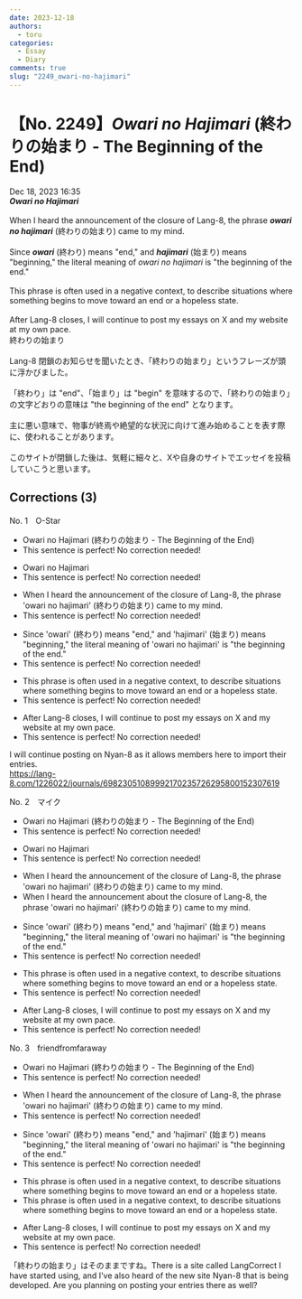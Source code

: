 ```yaml
---
date: 2023-12-18
authors:
  - toru
categories:
  - Essay
  - Diary
comments: true
slug: "2249_owari-no-hajimari"
---
```


# 【No. 2249】<strong><em>Owari no Hajimari</strong></em> (終わりの始まり - The Beginning of the End)
<div class="date">Dec 18, 2023 16:35</div>
<div id="post"><div id="body_show_ori">
<strong><em>Owari no Hajimari</strong></em><br/><br/>When I heard the announcement of the closure of Lang-8, the phrase <strong><em>owari no hajimari</em></strong> (終わりの始まり) came to my mind.<br/><br/>Since <strong><em>owari</em></strong> (終わり) means "end," and <strong><em>hajimari</em></strong> (始まり) means "beginning," the literal meaning of <em>owari no hajimari</em> is "the beginning of the end."<br/><br/>This phrase is often used in a negative context, to describe situations where something begins to move toward an end or a hopeless state.<br/><br/>After Lang-8 closes, I will continue to post my essays on X and my website at my own pace.
</div></div>

<!-- more -->

<div id="post_ja"><div id="body_show_mo">
終わりの始まり<br/><br/>Lang-8 閉鎖のお知らせを聞いたとき、「終わりの始まり」というフレーズが頭に浮かびました。<br/><br/>「終わり」は "end"、「始まり」は "begin" を意味するので、「終わりの始まり」の文字どおりの意味は "the beginning of the end" となります。<br/><br/>主に悪い意味で、物事が終焉や絶望的な状況に向けて進み始めることを表す際に、使われることがあります。<br/><br/>このサイトが閉鎖した後は、気軽に細々と、Xや自身のサイトでエッセイを投稿していこうと思います。
</div></div>

## Corrections (3)
<div id="block"><div class="first_name"> No. 1　<span class="just_name">O-Star</span></div><div id="block2">
<ul class="correction_field">
<li class="incorrect">Owari no Hajimari (終わりの始まり - The Beginning of the End)</li>
<li class="corrected perfect">This sentence is perfect! No correction needed!</li>
</ul>
<ul class="correction_field">
<li class="incorrect">Owari no Hajimari</li>
<li class="corrected perfect">This sentence is perfect! No correction needed!</li>
</ul>
<ul class="correction_field">
<li class="incorrect">When I heard the announcement of the closure of Lang-8, the phrase 'owari no hajimari' (終わりの始まり) came to my mind.</li>
<li class="corrected perfect">This sentence is perfect! No correction needed!</li>
</ul>
<ul class="correction_field">
<li class="incorrect">Since 'owari' (終わり) means "end," and 'hajimari' (始まり) means "beginning," the literal meaning of 'owari no hajimari' is "the beginning of the end."</li>
<li class="corrected perfect">This sentence is perfect! No correction needed!</li>
</ul>
<ul class="correction_field">
<li class="incorrect">This phrase is often used in a negative context, to describe situations where something begins to move toward an end or a hopeless state.</li>
<li class="corrected perfect">This sentence is perfect! No correction needed!</li>
</ul>
<ul class="correction_field">
<li class="incorrect">After Lang-8 closes, I will continue to post my essays on X and my website at my own pace.</li>
<li class="corrected perfect">This sentence is perfect! No correction needed!</li>
</ul>
<p class="comment_small">
 I will continue posting on Nyan-8 as it allows members here to import their entries.
 <br/>
 <a href="https://lang-8.com/1226022/journals/69823051089992170235726295800152307619" target="_blank">
  https://lang-8.com/1226022/journals/69823051089992170235726295800152307619
 </a>
</p>

</div></div>
<div id="block"><div class="first_name"> No. 2　<span class="just_name">マイク</span></div><div id="block2">
<ul class="correction_field">
<li class="incorrect">Owari no Hajimari (終わりの始まり - The Beginning of the End)</li>
<li class="corrected perfect">This sentence is perfect! No correction needed!</li>
</ul>
<ul class="correction_field">
<li class="incorrect">Owari no Hajimari</li>
<li class="corrected perfect">This sentence is perfect! No correction needed!</li>
</ul>
<ul class="correction_field">
<li class="incorrect">When I heard the announcement of the closure of Lang-8, the phrase 'owari no hajimari' (終わりの始まり) came to my mind.</li>
<li class="corrected correct">
When I heard the announcement <span class="f_blue">about</span> the closure of Lang-8, the phrase 'owari no hajimari' (終わりの始まり) came to my mind.
</li>
</ul>
<ul class="correction_field">
<li class="incorrect">Since 'owari' (終わり) means "end," and 'hajimari' (始まり) means "beginning," the literal meaning of 'owari no hajimari' is "the beginning of the end."</li>
<li class="corrected perfect">This sentence is perfect! No correction needed!</li>
</ul>
<ul class="correction_field">
<li class="incorrect">This phrase is often used in a negative context, to describe situations where something begins to move toward an end or a hopeless state.</li>
<li class="corrected perfect">This sentence is perfect! No correction needed!</li>
</ul>
<ul class="correction_field">
<li class="incorrect">After Lang-8 closes, I will continue to post my essays on X and my website at my own pace.</li>
<li class="corrected perfect">This sentence is perfect! No correction needed!</li>
</ul>
</div></div>
<div id="block"><div class="first_name"> No. 3　<span class="just_name">friendfromfaraway</span></div><div id="block2">
<ul class="correction_field">
<li class="incorrect">Owari no Hajimari (終わりの始まり - The Beginning of the End)</li>
<li class="corrected perfect">This sentence is perfect! No correction needed!</li>
</ul>
<ul class="correction_field">
<li class="incorrect">When I heard the announcement of the closure of Lang-8, the phrase 'owari no hajimari' (終わりの始まり) came to my mind.</li>
<li class="corrected perfect">This sentence is perfect! No correction needed!</li>
</ul>
<ul class="correction_field">
<li class="incorrect">Since 'owari' (終わり) means "end," and 'hajimari' (始まり) means "beginning," the literal meaning of 'owari no hajimari' is "the beginning of the end."</li>
<li class="corrected perfect">This sentence is perfect! No correction needed!</li>
</ul>
<ul class="correction_field">
<li class="incorrect">This phrase is often used in a negative context, to describe situations where something begins to move toward an end or a hopeless state.</li>
<li class="corrected correct">
This phrase is often used in a negative context<span class="sline">, </span>to describe situations where something begins to move toward an end or a hopeless state.
</li>
</ul>
<ul class="correction_field">
<li class="incorrect">After Lang-8 closes, I will continue to post my essays on X and my website at my own pace.</li>
<li class="corrected perfect">This sentence is perfect! No correction needed!</li>
</ul>
<p class="comment_small">
 「終わりの始まり」はそのままですね。There is a site called LangCorrect I have started using, and I've also heard of the new site Nyan-8 that is being developed. Are you planning on posting your entries there as well?
</p>

</div></div>
